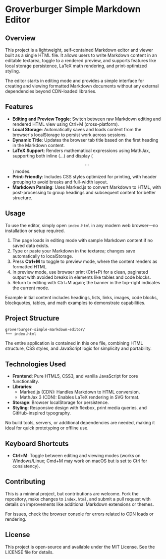 # Groverburger Simple Markdown Editor

## Overview

This project is a lightweight, self-contained Markdown editor and viewer built as a single HTML file. It allows users to write Markdown content in an editable textarea, toggle to a rendered preview, and supports features like local storage persistence, LaTeX math rendering, and print-optimized styling.

The editor starts in editing mode and provides a simple interface for creating and viewing formatted Markdown documents without any external dependencies beyond CDN-loaded libraries.

## Features

- **Editing and Preview Toggle**: Switch between raw Markdown editing and rendered HTML view using Ctrl+M (cross-platform).
- **Local Storage**: Automatically saves and loads content from the browser's localStorage to persist work across sessions.
- **Dynamic Title**: Updates the browser tab title based on the first heading in the Markdown content.
- **LaTeX Support**: Renders mathematical expressions using MathJax, supporting both inline ($...$) and display ($$...$$) modes.
- **Print-Friendly**: Includes CSS styles optimized for printing, with header grouping to avoid breaks and full-width layout.
- **Markdown Parsing**: Uses Marked.js to convert Markdown to HTML, with post-processing to group headings and subsequent content for better structure.

## Usage

To use the editor, simply open `index.html` in any modern web browser—no installation or setup required.

1. The page loads in editing mode with sample Markdown content if no saved data exists.
2. Type or paste your Markdown in the textarea; changes save automatically to localStorage.
3. Press **Ctrl+M** to toggle to preview mode, where the content renders as formatted HTML.
4. In preview mode, use browser print (Ctrl+P) for a clean, paginated output with avoided breaks in elements like tables and code blocks.
5. Return to editing with Ctrl+M again; the banner in the top-right indicates the current mode.

Example initial content includes headings, lists, links, images, code blocks, blockquotes, tables, and math examples to demonstrate capabilities.

## Project Structure

```
groverburger-simple-markdown-editor/
└── index.html
```

The entire application is contained in this one file, combining HTML structure, CSS styles, and JavaScript logic for simplicity and portability.

## Technologies Used

- **Frontend**: Pure HTML5, CSS3, and vanilla JavaScript for core functionality.
- **Libraries**:
  - Marked.js (CDN): Handles Markdown to HTML conversion.
  - MathJax 3 (CDN): Enables LaTeX rendering in SVG format.
- **Storage**: Browser localStorage for persistence.
- **Styling**: Responsive design with flexbox, print media queries, and GitHub-inspired typography.

No build tools, servers, or additional dependencies are needed, making it ideal for quick prototyping or offline use.

## Keyboard Shortcuts

- **Ctrl+M**: Toggle between editing and viewing modes (works on Windows/Linux; Cmd+M may work on macOS but is set to Ctrl for consistency).

## Contributing

This is a minimal project, but contributions are welcome. Fork the repository, make changes to `index.html`, and submit a pull request with details on improvements like additional Markdown extensions or themes.

For issues, check the browser console for errors related to CDN loads or rendering.

## License

This project is open-source and available under the MIT License. See the LICENSE file for details.

